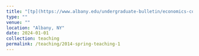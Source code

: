 ```yaml
---
title: "[tp](https://www.albany.edu/undergraduate-bulletin/economics-courses.php](https://www.dropbox.com/preview/Teaching_Philosophy.pdf?context=content_suggestions&role=personal)"
type: ""
venue: ""
location: "Albany, NY"
date: 2024-01-01
collection: teaching
permalink: /teaching/2014-spring-teaching-1
---
```

